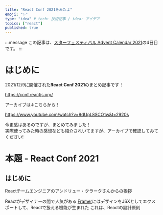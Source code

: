 ```yaml
---
title: "React Conf 2021をみたよ"
emoji: "✨"
type: "idea" # tech: 技術記事 / idea: アイデア
topics: ["react"]
published: true
---
```


:::message
この記事は、[スターフェスティバル Advent Calendar 2021](https://qiita.com/advent-calendar/2021/stafes)の4日目です。
:::

# はじめに
2021/12/9に開催された**React Conf 2021**のまとめ記事です！

https://conf.reactjs.org/

アーカイブは↓こちらから！

https://www.youtube.com/watch?v=8dUpL8SCO1w&t=2920s

今更感はあるのですが、まとめてみました！  
実際使ってみた時の感想なども紹介されいてますが、アーカイブで確認してみてください!

# 本題 - React Conf 2021

## はじめに
Reactチームエンジニアのアンドリュー・クラークさんからの挨拶

Reactがデザイナーの間で人気がある
[Framer](https://www.framer.com/fp/)にはデザインをJSXとしてエクスポートして、Reactで扱える機能が生まれた
これは、Reactの設計原則



